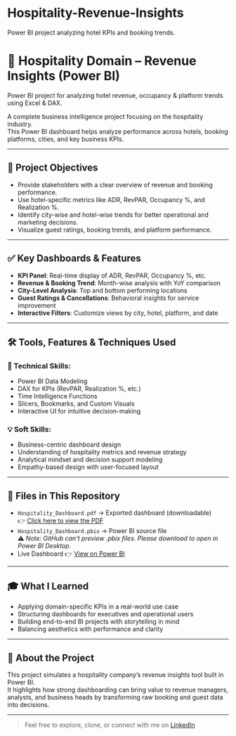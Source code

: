 # Hospitality-Revenue-Insights
Power BI project analyzing hotel KPIs and booking trends.


# 🏨 Hospitality Domain – Revenue Insights (Power BI)

Power BI project for analyzing hotel revenue, occupancy & platform trends using Excel & DAX.

A complete business intelligence project focusing on the hospitality industry.  
This Power BI dashboard helps analyze performance across hotels, booking platforms, cities, and key business KPIs.

---

## 🎯 Project Objectives

- Provide stakeholders with a clear overview of revenue and booking performance.
- Use hotel-specific metrics like ADR, RevPAR, Occupancy %, and Realization %.
- Identify city-wise and hotel-wise trends for better operational and marketing decisions.
- Visualize guest ratings, booking trends, and platform performance.

---

## ✅ Key Dashboards & Features

- **KPI Panel**: Real-time display of ADR, RevPAR, Occupancy %, etc.  
- **Revenue & Booking Trend**: Month-wise analysis with YoY comparison  
- **City-Level Analysis**: Top and bottom performing locations  
- **Guest Ratings & Cancellations**: Behavioral insights for service improvement  
- **Interactive Filters**: Customize views by city, hotel, platform, and date

---

## 🛠️ Tools, Features & Techniques Used

### 📌 Technical Skills:
- Power BI Data Modeling  
- DAX for KPIs (RevPAR, Realization %, etc.)  
- Time Intelligence Functions  
- Slicers, Bookmarks, and Custom Visuals  
- Interactive UI for intuitive decision-making

### 💡 Soft Skills:
- Business-centric dashboard design  
- Understanding of hospitality metrics and revenue strategy  
- Analytical mindset and decision support modeling  
- Empathy-based design with user-focused layout

---

## 📄 Files in This Repository

- `Hospitality_Dashboard.pdf` → Exported dashboard (downloadable)  
  👉 [Click here to view the PDF](https://github.com/JainamJain07/Hospitality-Revenue-Insights/blob/main/Hospitality%20Domain%20-%20Revenue%20Insights.pdf)  
- `Hospitality_Dashboard.pbix` → Power BI source file  
  ⚠️ *Note: GitHub can't preview .pbix files. Please download to open in Power BI Desktop.*  
- Live Dashboard 👉 [View on Power BI](https://app.powerbi.com/view?r=eyJrIjoiMjU3ODg0ZDQtMjcxNy00ZDBlLTk3MGQtMmIzM2Y4ZDYzNWNlIiwidCI6ImRmODY3OWNkLWE4MGUtNDVkOC05OWFjLWM4M2VkN2ZmOTVhMCJ9)


---

## 🎓 What I Learned

- Applying domain-specific KPIs in a real-world use case  
- Structuring dashboards for executives and operational users  
- Building end-to-end BI projects with storytelling in mind  
- Balancing aesthetics with performance and clarity

---

## 🚀 About the Project

This project simulates a hospitality company’s revenue insights tool built in Power BI.  
It highlights how strong dashboarding can bring value to revenue managers, analysts, and business heads by transforming raw booking and guest data into decisions.

---

> Feel free to explore, clone, or connect with me on [LinkedIn](https://www.linkedin.com/in/jain-jainam/)
